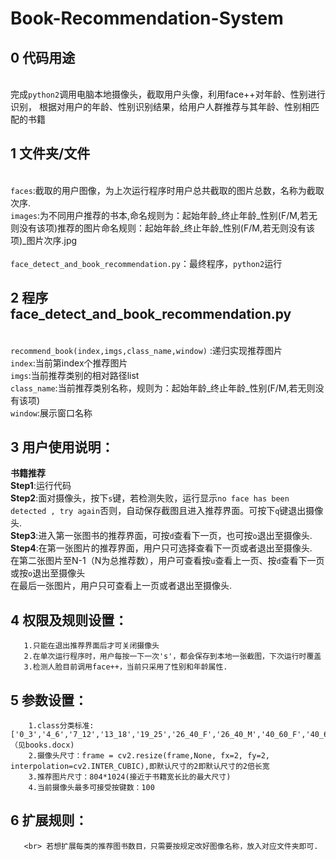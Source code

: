 # Book-Recommendation-System
## 0 代码用途
<br> 完成`python2`调用电脑本地摄像头，截取用户头像，利用face++对年龄、性别进行识别，
  根据对用户的年龄、性别识别结果，给用户人群推荐与其年龄、性别相匹配的书籍
## 1 文件夹/文件
 <br> `faces`:截取的用户图像，为上次运行程序时用户总共截取的图片总数，名称为截取次序.
 <br>`images`:为不同用户推荐的书本,命名规则为：起始年龄_终止年龄_性别(F/M,若无则没有该项)推荐的图片命名规则：起始年龄_终止年龄_性别(F/M,若无则没有该项)_图片次序.jpg    
 <br>`face_detect_and_book_recommendation.py`：最终程序，`python2`运行
## 2 程序face_detect_and_book_recommendation.py
 <br>  `recommend_book(index,imgs,class_name,window)` :递归实现推荐图片
 <br>     `index`:当前第index个推荐图片
  <br>     `imgs`:当前推荐类别的相对路径list
  <br>     `class_name`:当前推荐类别名称，规则为：起始年龄_终止年龄_性别(F/M,若无则没有该项)
  <br>     `window`:展示窗口名称
## 3  用户使用说明：
**书籍推荐**
     <br> **Step1**:运行代码
     <br> **Step2**:面对摄像头，按下`s`键，若检测失败，运行显示`no face has been detected , try again`否则，自动保存截图且进入推荐界面。可按下`q`键退出摄像头.
      <br> **Step3**:进入第一张图书的推荐界面，可按`d`查看下一页，也可按`o`退出至摄像头.
      <br> **Step4**:在第一张图片的推荐界面，用户只可选择查看下一页或者退出至摄像头.
       <br> 在第二张图片至N-1（N为总推荐数），用户可查看按`u`查看上一页、按`d`查看下一页或按`o`退出至摄像头
       <br> 在最后一张图片，用户只可查看上一页或者退出至摄像头.
## 4  权限及规则设置：
       1.只能在退出推荐界面后才可关闭摄像头
       2.在单次运行程序时，用户每按一下一次's'，都会保存到本地一张截图，下次运行时覆盖
       3.检测人脸目前调用face++，当前只采用了性别和年龄属性.
## 5  参数设置：
        1.class分类标准:['0_3','4_6','7_12','13_18','19_25','26_40_F','26_40_M','40_60_F','40_60_M','60']（见books.docx)
        2.摄像头尺寸：frame = cv2.resize(frame,None, fx=2, fy=2, interpolation=cv2.INTER_CUBIC),即默认尺寸的2即默认尺寸的2倍长宽
        3.推荐图片尺寸：804*1024(接近于书籍宽长比的最大尺寸)
        4.当前摄像头最多可接受按键数：100
## 6  扩展规则：
       <br> 若想扩展每类的推荐图书数目，只需要按规定改好图像名称，放入对应文件夹即可.
